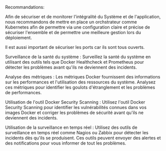 Recommandations:

Afin de sécuriser et de monitorer l'intégralité du Système et de l'application, nous recommandons de mettre en place un orchstrateur comme Kubernetes afin de permettre via une configuration claire et précise de sécuriser l'ensemble et de permettre une meilleure gestion lors du déploiement.

Il est aussi important de sécuriser les ports car ils sont tous ouverts.

Surveillance de la santé du système : Surveillez la santé du système en utilisant des outils tels que Docker Healthcheck et Prometheus pour détecter les problèmes avant qu'ils ne deviennent des incidents.

Analyse des métriques : Les métriques Docker fournissent des informations sur les performances et l'utilisation des ressources du système. Analysez ces métriques pour identifier les goulots d'étranglement et les problèmes de performances.

Utilisation de l'outil Docker Security Scanning : Utilisez l'outil Docker Security Scanning pour identifier les vulnérabilités connues dans vos images Docker et corriger les problèmes de sécurité avant qu'ils ne deviennent des incidents.

Utilisation de la surveillance en temps réel : Utilisez des outils de surveillance en temps réel comme Nagios ou Zabbix pour détecter les incidents dès qu'ils se produisent. Ces outils peuvent envoyer des alertes et des notifications pour vous informer de tout les problèmes. 

